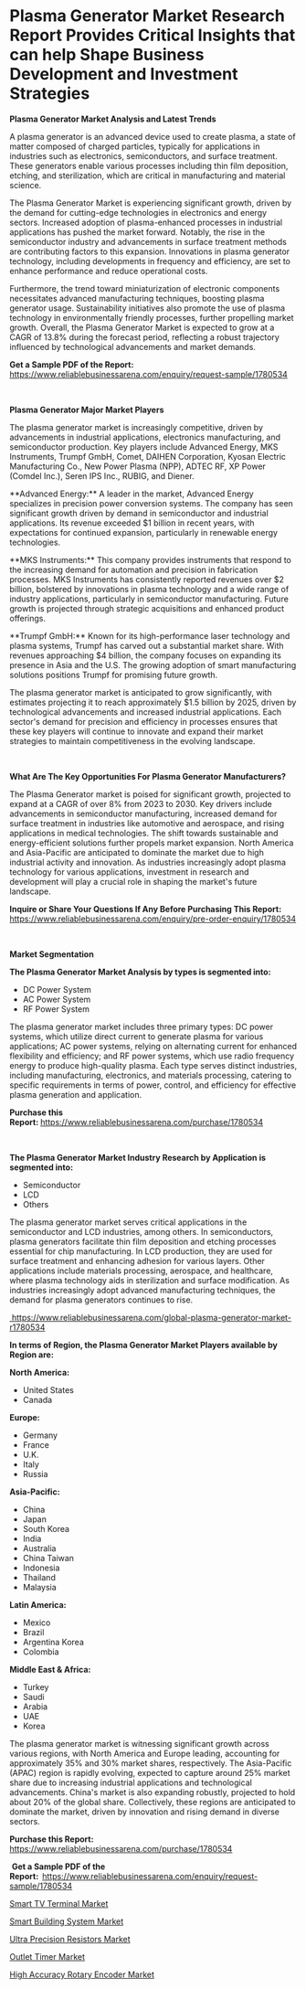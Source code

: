 <p><h1>Plasma Generator Market Research Report Provides Critical Insights that can help Shape Business Development and Investment Strategies</h1></p><p><strong>Plasma Generator Market Analysis and Latest Trends</strong></p>
<p><p>A plasma generator is an advanced device used to create plasma, a state of matter composed of charged particles, typically for applications in industries such as electronics, semiconductors, and surface treatment. These generators enable various processes including thin film deposition, etching, and sterilization, which are critical in manufacturing and material science.</p><p>The Plasma Generator Market is experiencing significant growth, driven by the demand for cutting-edge technologies in electronics and energy sectors. Increased adoption of plasma-enhanced processes in industrial applications has pushed the market forward. Notably, the rise in the semiconductor industry and advancements in surface treatment methods are contributing factors to this expansion. Innovations in plasma generator technology, including developments in frequency and efficiency, are set to enhance performance and reduce operational costs.</p><p>Furthermore, the trend toward miniaturization of electronic components necessitates advanced manufacturing techniques, boosting plasma generator usage. Sustainability initiatives also promote the use of plasma technology in environmentally friendly processes, further propelling market growth. Overall, the Plasma Generator Market is expected to grow at a CAGR of 13.8% during the forecast period, reflecting a robust trajectory influenced by technological advancements and market demands.</p></p>
<p><strong>Get a Sample PDF of the Report:&nbsp;</strong> <a href="https://www.reliablebusinessarena.com/enquiry/request-sample/1780534?utm_campaign=1294&utm_medium=2&utm_source=Github&utm_content=ia&utm_term=09102024&utm_id=plasma-generator">https://www.reliablebusinessarena.com/enquiry/request-sample/1780534</a></p>
<p>&nbsp;</p>
<p><strong>Plasma Generator Major Market Players</strong></p>
<p><p>The plasma generator market is increasingly competitive, driven by advancements in industrial applications, electronics manufacturing, and semiconductor production. Key players include Advanced Energy, MKS Instruments, Trumpf GmbH, Comet, DAIHEN Corporation, Kyosan Electric Manufacturing Co., New Power Plasma (NPP), ADTEC RF, XP Power (Comdel Inc.), Seren IPS Inc., RUBIG, and Diener.</p><p>**Advanced Energy:** A leader in the market, Advanced Energy specializes in precision power conversion systems. The company has seen significant growth driven by demand in semiconductor and industrial applications. Its revenue exceeded $1 billion in recent years, with expectations for continued expansion, particularly in renewable energy technologies.</p><p>**MKS Instruments:** This company provides instruments that respond to the increasing demand for automation and precision in fabrication processes. MKS Instruments has consistently reported revenues over $2 billion, bolstered by innovations in plasma technology and a wide range of industry applications, particularly in semiconductor manufacturing. Future growth is projected through strategic acquisitions and enhanced product offerings.</p><p>**Trumpf GmbH:** Known for its high-performance laser technology and plasma systems, Trumpf has carved out a substantial market share. With revenues approaching $4 billion, the company focuses on expanding its presence in Asia and the U.S. The growing adoption of smart manufacturing solutions positions Trumpf for promising future growth.</p><p>The plasma generator market is anticipated to grow significantly, with estimates projecting it to reach approximately $1.5 billion by 2025, driven by technological advancements and increased industrial applications. Each sector's demand for precision and efficiency in processes ensures that these key players will continue to innovate and expand their market strategies to maintain competitiveness in the evolving landscape.</p></p>
<p>&nbsp;</p>
<p><strong>What Are The Key Opportunities For Plasma Generator Manufacturers?</strong></p>
<p><p>The Plasma Generator market is poised for significant growth, projected to expand at a CAGR of over 8% from 2023 to 2030. Key drivers include advancements in semiconductor manufacturing, increased demand for surface treatment in industries like automotive and aerospace, and rising applications in medical technologies. The shift towards sustainable and energy-efficient solutions further propels market expansion. North America and Asia-Pacific are anticipated to dominate the market due to high industrial activity and innovation. As industries increasingly adopt plasma technology for various applications, investment in research and development will play a crucial role in shaping the market's future landscape.</p></p>
<p><strong>Inquire or Share Your Questions If Any Before Purchasing This Report:</strong> <a href="https://www.reliablebusinessarena.com/enquiry/pre-order-enquiry/1780534?utm_campaign=1294&utm_medium=2&utm_source=Github&utm_content=ia&utm_term=09102024&utm_id=plasma-generator">https://www.reliablebusinessarena.com/enquiry/pre-order-enquiry/1780534</a></p>
<p>&nbsp;</p>
<p><strong>Market Segmentation</strong></p>
<p><strong>The Plasma Generator Market Analysis by types is segmented into:</strong></p>
<p><ul><li>DC Power System</li><li>AC Power System</li><li>RF Power System</li></ul></p>
<p><p>The plasma generator market includes three primary types: DC power systems, which utilize direct current to generate plasma for various applications; AC power systems, relying on alternating current for enhanced flexibility and efficiency; and RF power systems, which use radio frequency energy to produce high-quality plasma. Each type serves distinct industries, including manufacturing, electronics, and materials processing, catering to specific requirements in terms of power, control, and efficiency for effective plasma generation and application.</p></p>
<p><strong>Purchase this Report:&nbsp;</strong><a href="https://www.reliablebusinessarena.com/purchase/1780534?utm_campaign=1294&utm_medium=2&utm_source=Github&utm_content=ia&utm_term=09102024&utm_id=plasma-generator">https://www.reliablebusinessarena.com/purchase/1780534</a></p>
<p>&nbsp;</p>
<p><strong>The Plasma Generator Market Industry Research by Application is segmented into:</strong></p>
<p><ul><li>Semiconductor</li><li>LCD</li><li>Others</li></ul></p>
<p><p>The plasma generator market serves critical applications in the semiconductor and LCD industries, among others. In semiconductors, plasma generators facilitate thin film deposition and etching processes essential for chip manufacturing. In LCD production, they are used for surface treatment and enhancing adhesion for various layers. Other applications include materials processing, aerospace, and healthcare, where plasma technology aids in sterilization and surface modification. As industries increasingly adopt advanced manufacturing techniques, the demand for plasma generators continues to rise.</p></p>
<p><a href="https://www.reliablebusinessarena.com/global-plasma-generator-market-r1780534?utm_campaign=1294&utm_medium=2&utm_source=Github&utm_content=ia&utm_term=09102024&utm_id=plasma-generator">&nbsp;https://www.reliablebusinessarena.com/global-plasma-generator-market-r1780534</a></p>
<p><strong>In terms of Region, the Plasma Generator Market Players available by Region are:</strong></p>
<p>
    <p> <strong> North America: </strong>
        <ul>
            <li>United States</li>
            <li>Canada</li>
        </ul>
        </p> 
    <p> <strong> Europe: </strong>
        <ul>
            <li>Germany</li>
            <li>France</li>
            <li>U.K.</li>
            <li>Italy</li>
            <li>Russia</li>
        </ul>
        </p> 
    <p> <strong> Asia-Pacific: </strong>
        <ul>
            <li>China</li>
            <li>Japan</li>
            <li>South Korea</li>
            <li>India</li>
            <li>Australia</li>
            <li>China Taiwan</li>
            <li>Indonesia</li>
            <li>Thailand</li>
            <li>Malaysia</li>
        </ul>
        </p> 
    <p> <strong> Latin America: </strong>
        <ul>
            <li>Mexico</li>
            <li>Brazil</li>
            <li>Argentina Korea</li>
            <li>Colombia</li>
        </ul>
        </p> 
    <p> <strong> Middle East & Africa: </strong>
        <ul>
            <li>Turkey</li>
            <li>Saudi</li>
            <li>Arabia</li>
            <li>UAE</li>
            <li>Korea</li>
        </ul>
    </p>
    </p>
<p><p>The plasma generator market is witnessing significant growth across various regions, with North America and Europe leading, accounting for approximately 35% and 30% market shares, respectively. The Asia-Pacific (APAC) region is rapidly evolving, expected to capture around 25% market share due to increasing industrial applications and technological advancements. China's market is also expanding robustly, projected to hold about 20% of the global share. Collectively, these regions are anticipated to dominate the market, driven by innovation and rising demand in diverse sectors.</p></p>
<p><strong>Purchase this Report: </strong><a href="https://www.reliablebusinessarena.com/purchase/1780534?utm_campaign=1294&utm_medium=2&utm_source=Github&utm_content=ia&utm_term=09102024&utm_id=plasma-generator">https://www.reliablebusinessarena.com/purchase/1780534</a></p>
<p>&nbsp;<strong>Get a Sample PDF of the Report:&nbsp;&nbsp;</strong><a href="https://www.reliablebusinessarena.com/enquiry/request-sample/1780534?utm_campaign=1294&utm_medium=2&utm_source=Github&utm_content=ia&utm_term=09102024&utm_id=plasma-generator">https://www.reliablebusinessarena.com/enquiry/request-sample/1780534</a></p>
<p><strong></strong></p>
<p><p><a href="https://github.com/marloy8/Market-Research-Report-List-6/blob/main/smart-tv-terminal-market.md?utm_campaign=1294&utm_medium=2&utm_source=Github&utm_content=ia&utm_term=09102024&utm_id=plasma-generator">Smart TV Terminal Market</a></p><p><a href="https://www.linkedin.com/pulse/smart-building-system-market2024-2031-industry-insights-t014f?utm_campaign=1294&utm_medium=2&utm_source=Github&utm_content=ia&utm_term=09102024&utm_id=plasma-generator">Smart Building System Market</a></p><p><a href="https://www.linkedin.com/pulse/ultra-precision-resistors-market-overview-forecast-2024-1coie?utm_campaign=1294&utm_medium=2&utm_source=Github&utm_content=ia&utm_term=09102024&utm_id=plasma-generator">Ultra Precision Resistors Market</a></p><p><a href="https://www.linkedin.com/pulse/outlet-timer-market-penetration-strategies-untapped-markets-qqape?utm_campaign=1294&utm_medium=2&utm_source=Github&utm_content=ia&utm_term=09102024&utm_id=plasma-generator">Outlet Timer Market</a></p><p><a href="https://www.linkedin.com/pulse/high-accuracy-rotary-encoder-market-share-size-trends-industry-u2ncf?utm_campaign=1294&utm_medium=2&utm_source=Github&utm_content=ia&utm_term=09102024&utm_id=plasma-generator">High Accuracy Rotary Encoder Market</a></p></p>